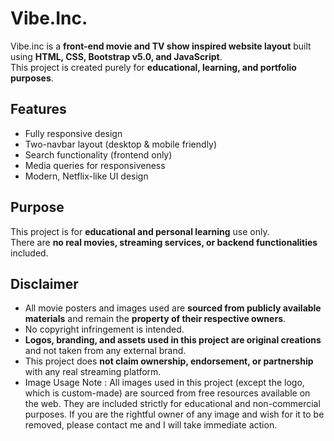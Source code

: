 # Vibe.Inc.

Vibe.inc is a **front-end movie and TV show inspired website layout** built using **HTML, CSS, Bootstrap v5.0, and JavaScript**.  
This project is created purely for **educational, learning, and portfolio purposes**.  

## Features  
- Fully responsive design  
- Two-navbar layout (desktop & mobile friendly)  
- Search functionality (frontend only)  
- Media queries for responsiveness  
- Modern, Netflix-like UI design  

## Purpose  
This project is for **educational and personal learning** use only.  
There are **no real movies, streaming services, or backend functionalities** included.  

## Disclaimer  
- All movie posters and images used are **sourced from publicly available materials** and remain the **property of their respective owners**.  
- No copyright infringement is intended.  
- **Logos, branding, and assets used in this project are original creations** and not taken from any external brand.  
- This project does **not claim ownership, endorsement, or partnership** with any real streaming platform.
- Image Usage Note : All images used in this project (except the logo, which is custom-made) are sourced from free resources available on the web. They are included strictly for educational and non-commercial purposes. If you are the rightful owner of any image and wish for it to be removed, please contact me and I will take immediate action.
